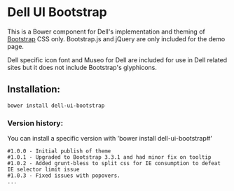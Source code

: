 # Dell UI Bootstrap

This is a Bower component for Dell's implementation and theming of [Bootstrap](http://getbootstrap.com/) CSS only. 
Bootstrap.js and jQuery are only included for the demo page.

Dell specific icon font and Museo for Dell are included for use in Dell related sites but it does not include Bootstrap's glyphicons.

## Installation:

`bower install dell-ui-bootstrap`

### Version history:
You can install a specific version with 'bower install dell-ui-bootstrap#<version>'
```
#1.0.0 - Initial publish of theme
#1.0.1 - Upgraded to Bootstrap 3.3.1 and had minor fix on tooltip
#1.0.2 - Added grunt-bless to split css for IE consumption to defeat IE selector limit issue
#1.0.3 - Fixed issues with popovers.
...
```
